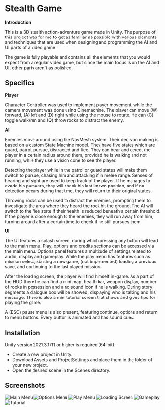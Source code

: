 # Stealth Game
**Introduction**

This is a 3D stealth action-adventure game made in Unity. The purpose of this project was for me to get as familiar as possible with various elements and techniques that are used when designing and programming the AI and UI parts of a video game.

The game is fully playable and contains all the elements that you would expect from a regular video game, but since the main focus is on the AI and UI, other parts aren't as polished.

## Specifics
**Player**

Character Controller was used to implement player movement, while the camera movement was done using Cinemachine. The player can move (W) forward, (A) left and (D) right while using the mouse to rotate. He can (C) toggle walk/run and (Q) throw rocks to distract the enemy.

**AI**

Enemies move around using the NavMesh system. Their decision making is based on a custom State Machine model. They have five states which are guard, patrol, pursue, distracted and flee. They can hear and detect the player in a certain radius around them, provided he is walking and not running, while they use a vision cone to see the player.

Detecting the player while in the patrol or guard states will make them switch to pursue, chasing him and attacking if in melee range. Senses of hearing and sight are used to keep track of the player. If he manages to evade his pursuers, they will check his last known position, and if no detection occurs during that time, they will return to their original states.

Throwing rocks can be used to distract the enemies, prompting them to investigate the area where they heard the rock hit the ground. The AI will switch to the flee state if their health is reduced beneath a certain threshold. If the player is close enough to the enemies, they will run away from him, turning around after a certain time to check if he still pursues them.

**UI**

The UI features a splash screen, during which pressing any button will lead to the main menu. Play, options and credits sections can be accessed via the main menu. Options panel features a multitude of settings related to audio, display and gameplay. While the play menu has features such as mission select, starting a new game, (not implemented) loading a previous save, and continuing to the last played mission.

After the loading screen, the player will find himself in-game. As a part of the HUD there he can find a mini map, health bar, weapon display, number of rocks in possession and a no sound icon if he is walking. During story segments a dialogue box will be showed, displaying who is talking and his message. There is also a mini tutorial screen that shows and gives tips for playing the game. 

A (ESC) pause menu is also present, featuring continue, options and return to menu buttons. Every button is animated and has sound cues.

## Installation

Unity version 2021.3.17f1 or higher is required (64-bit).

- Create a new project in Unity.
- Download Assets and ProjectSettings and place them in the folder of your new project.
- Open the desired scene in the Scenes directory.

## Screenshots

![Main Menu](https://i.imgur.com/63SAyV5.png)
![Options Menu](https://i.imgur.com/vxg9s5i.png)
![Play Menu](https://i.imgur.com/xBAHYmG.png)
![Loading Screen](https://i.imgur.com/5Qfwd1G.png)
![Gameplay](https://i.imgur.com/7Zlf321.png)
![Tutorial](https://i.imgur.com/LwJdyWq.png)
